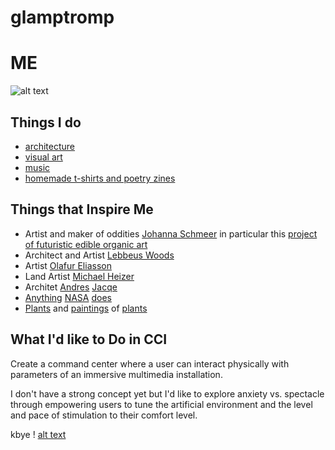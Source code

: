 # glamptromp
ME
===

![alt text](https://cfboyd.github.io/autoportrait/portrait_160811/ "autoportrait")

Things I do
-------------
+    [architecture](https://issuu.com/cfboyd/docs/1607_boyd_worksamples)
+ [visual art](http://cfbcfbcfb.tumblr.com)
+ [music](https://soundcloud.com/cfboyd)
+ [homemade t-shirts and poetry zines](https://www.etsy.com/shop/sharpieshirts)


Things that Inspire Me
----------------------

+ Artist and maker of oddities [Johanna Schmeer](http://johannaschmeer.com/) in particular this [project of futuristic edible organic art](https://vimeo.com/98281097)
+ Architect and Artist [Lebbeus Woods](http://www.lebbeuswoods.net/)
+ Artist [Olafur Eliasson](http://www.olafureliasson.net/)
+ Land Artist [Michael Heizer](http://doublenegative.tarasen.net/city/)
+ Architet [Andres](https://vimeo.com/28586784) [Jacqe](http://andresjaque.net/material_proyectosrealizados/imagenes/proyecto31/images/foto1.jpg)
+ [Anything](http://68.media.tumblr.com/10fb8bedf9783edb630786c7209a2758/tumblr_o1mejgmIbz1rqiykjo1_1280.jpg) [NASA](http://68.media.tumblr.com/6f8af5abab3e75b102dee3eb17e5e204/tumblr_obm4c7w0SX1rqiykjo1_1280.jpg) [does](http://68.media.tumblr.com/505870327a4513c0f1068b38c4347b4a/tumblr_nyc4ltoFwS1rqiykjo1_1280.jpg)
+ [Plants](http://68.media.tumblr.com/8581f1a7fa1c7c66ff24527501887cb6/tumblr_mjrin9SKYa1qzt6vjo1_500.gif) and [paintings](http://hashknife.tumblr.com/post/133544333713/russian-style-stanislav-zhukovsky-spring) of [plants](http://68.media.tumblr.com/7c57e18b5eb0d5239ed1e0ea8c365c63/tumblr_ny4orcnXHY1qd1iyxo1_1280.jpg)

What I'd like to Do in CCI
--------------------------
Create a command center where a user can interact physically with parameters of an immersive multimedia installation.

I don't have a strong concept yet but I'd like to explore anxiety vs. spectacle through empowering users to tune the artificial environment and the level and pace of stimulation to their comfort level. 


kbye
! [alt text](http://68.media.tumblr.com/b876f0255dd33ce56f9623762d079551/tumblr_o6zwbfxHEH1ry46hlo1_400.gif "Crunz4Corn")

